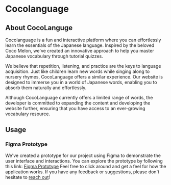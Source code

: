 # Cocolanguage

## About CocoLanguge

Cocolanguage is a  fun and interactive platform where you can effortlessly learn the essentials of the Japanese language. Inspired by the beloved Coco Melon, we've created an innovative approach to help you master Japanese vocabulary through tutorial quizzes.

We believe that repetition, listening, and practice are the keys to language acquisition. Just like children learn new words while singing along to nursery rhymes, CocoLanguage offers a similar experience. Our website is designed to immerse you in a world of Japanese words, enabling you to absorb them naturally and effortlessly.

Although CocoLanguage currently offers a limited range of words, the developer is committed to expanding the content and developing the website further, ensuring that you have access to an ever-growing vocabulary resource.

## Usage

### Figma Prototype

We've created a prototype for our project using Figma to demonstrate the user interface and interactions. You can explore the prototype by following this link: [Figma Prototype](https://www.figma.com/file/7IMwIYTQmUtfQDATraSouq/Cocolanguage?type=design&node-id=8%3A51&mode=design&t=WdzPx44qVYkvStkR-1)
Feel free to click around and get a feel for how the application works. If you have any feedback or suggestions, please don't hesitate to [reach out](mailto:lalaineperez413@gmail.com)! 
